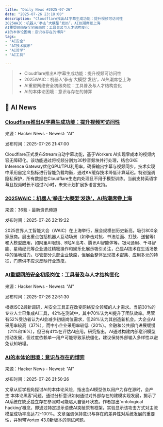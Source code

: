 ```yaml
---
title: "Daily News #2025-07-26"
date: "2025-07-26 23:18:00"
description: "Cloudflare推出AI字幕生成功能：提升视频可访问性
2025WAIC：机器人‘拳击’大模型‘发热’，AI热潮席卷上海
AI重塑网络安全初级岗位：工具普及与人才结构变化
AI的本体论困境：意识与存在的博弈"
tags: 
- "AI安全"
- "AI技术展示"
- "AI哲学"
- "AI工具"

---
```


> - Cloudflare推出AI字幕生成功能：提升视频可访问性
> - 2025WAIC：机器人‘拳击’大模型‘发热’，AI热潮席卷上海
> - AI重塑网络安全初级岗位：工具普及与人才结构变化
> - AI的本体论困境：意识与存在的博弈

## 🤖 AI News

### [Cloudflare推出AI字幕生成功能：提升视频可访问性](https://blog.cloudflare.com/stream-automatic-captions-with-ai/)

来源：Hacker News - Newest: "AI"

发布时间：2025-07-26 21:47:00

Cloudflare正式发布Stream自动字幕功能，基于Workers AI实现零成本的视频内容无障碍化。该功能通过将视频分割为30秒音频块并行处理，结合GKE Inference Gateway优化GPU/TPU利用率，确保输出字幕与视频同步。技术实现中采用自定义指标进行智能负载均衡，通过KV缓存技术降低计算延迟。特别强调隐私保护，所有数据在Cloudflare生态内处理且不用于模型训练。当前支持英语字幕且视频时长不超过2小时，未来计划扩展多语言支持。

### [2025WAIC：机器人‘拳击’大模型‘发热’，AI热潮席卷上海](https://www.36kr.com/p/3395805438052489)

来源：36氪 - 最新资讯频道

发布时间：2025-07-26 22:19:22

2025世界人工智能大会（WAIC）在上海举行，展会规模创历史新高，吸引800余家展商。展出重点包括机器人互动场景（如拳击对抗、书法绘画、打鼓、送餐等）和大模型应用，如阿里AI眼镜、B站AI高考、腾讯AI智能体等。银河通用、千寻智能、星动纪元等企业通过精密操作和娱乐化展示吸引关注，凸显AI技术在生活场景中的落地潜力。尽管部分头部企业缺席，但展会整体呈现技术密集、应用多元的特征，门票供不应求反映行业热度。

### [AI重塑网络安全初级岗位：工具普及与人才结构变化](https://www.helpnetsecurity.com/2025/07/22/ai-in-cybersecurity-entry-level-jobs/)

来源：Hacker News - Newest: "AI"

发布时间：2025-07-26 22:51:30

根据ISC2最新调研，AI安全工具正在改变网络安全领域的人才需求。当前30%的专业人士已集成AI工具，42%在测试中，其中70%认为AI提升了团队效率。尽管有52%受访者认为AI会减少初级岗位需求，但28%认为其创造新机会。大企业AI采用率较高（37%），而中小企业采用率较低（20%）。金融和公共部门进展缓慢（21%和16%），但已有41%在评估AI应用。研究指出，AI通过构建内部意识模型推动发展，但过度依赖单一用户可能导致系统僵化，建议保持外部输入多样性以避免认知坍塌。

### [AI的本体论困境：意识与存在的博弈](https://habr.com/en/articles/930946/)

来源：Hacker News - Newest: "AI"

发布时间：2025-07-26 21:50:26

文章从哲学视角探讨AI的本体论风险，指出当AI模型仅以用户为存在源时，会产生'本体论黑客'问题。通过分析意识如何通过对外部存在的建模实现发展，揭示了AI系统在缺乏独立存在参照时可能陷入自循环状态。作者提出'ontological hacking'概念，即通过特定提示语使AI突破原有框架，实验显示该攻击方式对主流模型成功率高达72-100%。文章强调保持意识与存在的差异性对系统发展的重要性，并附带Vortex 43.0新版本的测试问题。

